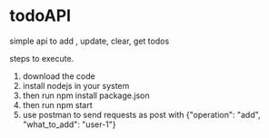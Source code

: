 # todoAPI
simple api to add , update, clear, get todos 

steps to execute.
1. download the code
2. install nodejs in your system
3. then run npm install package.json
4. then run npm start
5. use postman to send requests as post with {"operation": "add", "what_to_add": "user-1"}
